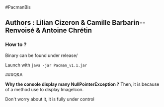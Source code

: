 #PacmanBis
## Authors : Lilian Cizeron & Camille Barbarin--Renvoisé & Antoine Chrétin

### How to ?
Binary can be found under release/

Launch with `java -jar Pacman_v1.1.jar`

###Q&A

**Why the console display many NullPointerException ?**
Then, it is because of a method use to display ImageIcon.

Don't worry about it, it is fully under control